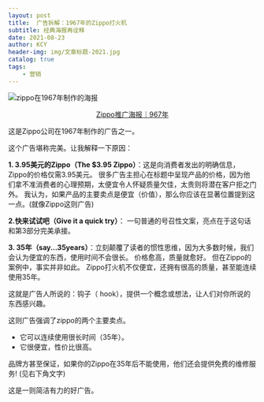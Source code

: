 ```yaml
---
layout: post
title:  广告拆解：1967年的Zippo打火机
subtitle: 经典海报再诠释
date: 2021-08-23
author: KCY
header-img: img/文章标题-2021.jpg
catalog: true
tags:
    - 营销
---
```


![zippo在1967年制作的海报 ](https://i.loli.net/2021/08/23/fo3eRU1vP8rmCVt.png)
<center> <u>Zippo推广海报｜967年</u> </center>

这是Zippo公司在1967年制作的广告之一。 

这个广告堪称完美。让我解释一下原因： 

**1. 3.95美元的Zippo（The $3.95 Zippo）**：这是向消费者发出的明确信息，Zippo的价格仅需3.95美元。 很多广告主担心在标题中呈现产品的价格，因为他们拿不准消费者的心理预期，太便宜令人怀疑质量欠佳，太贵则将潜在客户拒之门外。 我认为，如果产品的主要卖点是便宜（价值），那么你应该在显著位置提到这一点。(就像Zippo这则广告) 

**2.快来试试吧（Give it a quick try）**： 一句普通的号召性文案，亮点在于这句话和第3部分完美承接。 

**3. 35年（say...35years）**：立刻颠覆了读者的惯性思维，因为大多数时候，我们会认为便宜的东西，使用时间不会很长。 价格愈高，质量就愈好。 但在Zippo的案例中，事实并非如此。 Zippo打火机不仅便宜，还拥有很高的质量，甚至能连续使用35年。 

这就是广告人所说的：钩子（ hook），提供一个概念或想法，让人们对你所说的东西感兴趣。 

这则广告强调了zippo的两个主要卖点。 

- 它可以连续使用很长时间（35年）。
- 它很便宜，性价比很高。 

品牌方甚至保证，如果你的Zippo在35年后不能使用，他们还会提供免费的维修服务! (见右下角文字) 

这是一则简洁有力的好广告。

